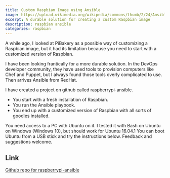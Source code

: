 ```yaml
---
title: Custom Raspbian Image using Ansible
image: https://upload.wikimedia.org/wikipedia/commons/thumb/2/24/Ansible_logo.svg/220px-Ansible_logo.svg.png
excerpt: A durable solution for creating a custom Raspbian image
description: raspbian ansible
categories: raspbian
---
```

A while ago, I looked at PiBakery as a possible way of customizing a Raspbian image, but it had its limitation because you need to start
with a customized version of Raspbian.

I have been looking frantically for a more durable solution. In the DevOps developer community, they have used tools to provision computers
like Chef and Puppet, but I always found those tools overly complicated to use. Then arrives Ansible from RedHat.

I have created a project on github called raspberrypi-ansible.

- You start with a fresh installation of Raspbian.
- You run the Ansible playbook.
- You end up with a customized version of Raspbian with all sorts of goodies installed. 

You need access to a PC with Ubuntu on it. I tested it with Bash on Ubuntu on Windows (Windows 10), but should work for Ubuntu 16.04.1
You can boot Ubuntu from a USB stick and try the instructions below. Feedback and suggestions welcome. 

## Link
[Github repo for raspberrypi-ansible](https://github.com/mohankumargupta/raspberrypi-ansible)




